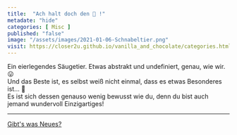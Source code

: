 ```yaml
--- 
title:  "Ach halt doch den 🦆 !"
metadate: "hide"
categories: [ Misc ]
published: "false"
image: "/assets/images/2021-01-06-Schnabeltier.png"
visit: https://closer2u.github.io/vanilla_and_chocolate/categories.html#misc
---
```



Ein eierlegendes Säugetier. Etwas abstrakt und undefiniert, genau, wie wir. 😛\
Und das Beste ist, es selbst weiß nicht einmal, dass es etwas Besonderes ist... 🤫\
Es ist sich dessen genauso wenig bewusst wie du, denn du bist auch jemand wundervoll Einzigartiges! 


***

[Gibt's was Neues?](https://github.com/Closer2U)
